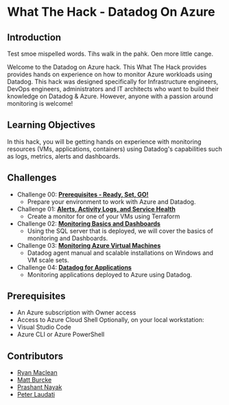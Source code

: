 # What The Hack - Datadog On Azure

## Introduction

Test smoe mispelled words. Tihs walk in the pahk. Oen more little cange.

Welcome to the Datadog on Azure hack. This What The Hack provides provides hands on experience on how to monitor Azure workloads using Datadog. This hack was designed specifically for Infrastructure engineers, DevOps engineers, administrators and IT architects who want to build their knowledge on Datadog & Azure. However, anyone with a passion around monitoring is welcome!

## Learning Objectives

In this hack, you will be getting hands on experience with monitoring resources (VMs, applications, containers) using Datadog's capabilities such as logs, metrics, alerts and dashboards. 

## Challenges

- Challenge 00: **[Prerequisites - Ready, Set, GO!](Student/Challenge-00.md)**
	 - Prepare your environment to work with Azure and Datadog.
- Challenge 01: **[Alerts, Activity Logs, and Service Health](Student/Challenge-01.md)**
	 - Create a monitor for one of your VMs using Terraform
- Challenge 02: **[Monitoring Basics and Dashboards](Student/Challenge-02.md)**
	 - Using the SQL server that is deployed, we will cover the basics of monitoring and Dashboards.
- Challenge 03: **[Monitoring Azure Virtual Machines](Student/Challenge-03.md)**
	 - Datadog agent manual and scalable installations on Windows and VM scale sets.
- Challenge 04: **[Datadog for Applications](Student/Challenge-04.md)**
	 - Monitoring applications deployed to Azure using Datadog. 

## Prerequisites

- An Azure subscription with Owner access
- Access to Azure Cloud Shell
Optionally, on your local workstation:
- Visual Studio Code
- Azure CLI or Azure PowerShell

## Contributors

- [Ryan Maclean](https://github.com/ryanmaclean)
- [Matt Burcke](https://github.com/mattburcke)
- [Prashant Nayak](https://github.com/prashantnayak)
- [Peter Laudati](https://github.com/jrzyshr)
